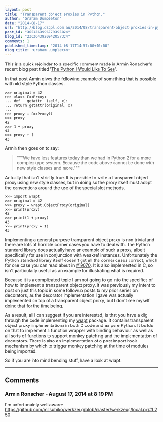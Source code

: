 ```yaml
---
layout: post
title: "Transparent object proxies in Python."
author: "Graham Dumpleton"
date: "2014-08-17"
url: "http://blog.dscpl.com.au/2014/08/transparent-object-proxies-in-python.html"
post_id: "3651363996579395824"
blog_id: "2363643920942057324"
comments: 1
published_timestamp: "2014-08-17T14:57:00+10:00"
blog_title: "Graham Dumpleton"
---
```


This is a quick rejoinder to a specific comment made in Armin Ronacher's recent blog post titled '[The Python I Would Like To See](http://lucumr.pocoo.org/2014/8/16/the-python-i-would-like-to-see/)'.

In that post Armin gives the following example of something that is possible with old style Python classes.
    
    
    >>> original = 42  
    >>> class FooProxy:  
    ... def __getattr__(self, x):  
    ... return getattr(original, x)  
    ...  
    >>> proxy = FooProxy()  
    >>> proxy  
    42  
    >>> 1 + proxy  
    43  
    >>> proxy + 1  
    43

Armin then goes on to say:

> """We have less features today than we had in Python 2 for a more complex type system. Because the code above cannot be done with new style classes and more."""

Actually that isn't strictly true. It is possible to write a transparent object proxy using new style classes, but in doing so the proxy itself must adopt the conventions around the use of the special slot methods.
    
    
    >>> import wrapt  
    >>> original = 42  
    >>> proxy = wrapt.ObjectProxy(original)  
    >>> print(proxy)  
    42  
    >>> print(1 + proxy)  
    43  
    >>> print(proxy + 1)  
    43

Implementing a general purpose transparent object proxy is non trivial and there are lots of horrible corner cases you have to deal with. The Python standard library does actually have an example of such a proxy, albeit specifically for use in conjunction with weakref instances. Unfortunately the Python standard library itself doesn't get all the corner cases correct, which for one case you can read about in [\#19070](http://bugs.python.org/issue19070). It is also implemented in C, so isn't particularly useful as an example for illustrating what is required.

Because it is a complicated topic I am not going to go into the specifics of how to implement a transparent object proxy. It was previously my intent to post on just this topic in some followup posts to my prior series on decorators, as the decorator implementation I gave was actually implemented on top of a transparent object proxy, but I don't see myself doing that for the time being.

As a result, all I can suggest if you are interested, is that you have a dig through the code implementing my [wrapt](https://github.com/GrahamDumpleton/wrapt) package. It contains transparent object proxy implementations in both C code and as pure Python. It builds on that to implement a function wrapper with binding behaviour as well as all sorts of functions to support monkey patching and the implementation of decorators. There is also an implementation of a post import hook mechanism by which to trigger monkey patching at the time of modules being imported.

So if you are into mind bending stuff, have a look at wrapt.

---

## Comments

### Armin Ronacher - August 17, 2014 at 8:19 PM

I'm unfortunately well aware: https://github.com/mitsuhiko/werkzeug/blob/master/werkzeug/local.py\#L250

